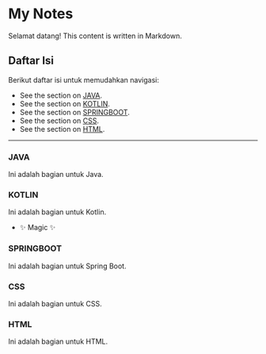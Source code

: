 # My Notes
Selamat datang! This content is written in Markdown.

## Daftar Isi
Berikut daftar isi untuk memudahkan navigasi:
- See the section on [JAVA](#java).
- See the section on [KOTLIN](#kotlin).
- See the section on [SPRINGBOOT](#springboot).
- See the section on [CSS](#css).
- See the section on [HTML](#html).

---

### JAVA
Ini adalah bagian untuk Java.

### KOTLIN
Ini adalah bagian untuk Kotlin.
- ✨ Magic ✨

### SPRINGBOOT
Ini adalah bagian untuk Spring Boot.

### CSS
Ini adalah bagian untuk CSS.

### HTML
Ini adalah bagian untuk HTML.

